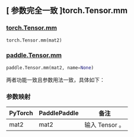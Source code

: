 ## [ 参数完全一致 ]torch.Tensor.mm

### [torch.Tensor.mm](https://pytorch.org/docs/stable/generated/torch.Tensor.mm.html)

```python
torch.Tensor.mm(mat2)
```

### [paddle.Tensor.mm](https://www.paddlepaddle.org.cn/documentation/docs/zh/develop/api/paddle/Tensor_cn.html#mm-mat2-name-none)

```python
paddle.Tensor.mm(mat2, name=None)
```

两者功能一致且参数用法一致，具体如下：

### 参数映射

| PyTorch                         | PaddlePaddle                    | 备注                                      |
|---------------------------------|---------------------------------| ----------------------------------------- |
| <font> mat2 </font> | <font> mat2 </font> | 输⼊ Tensor 。   |
